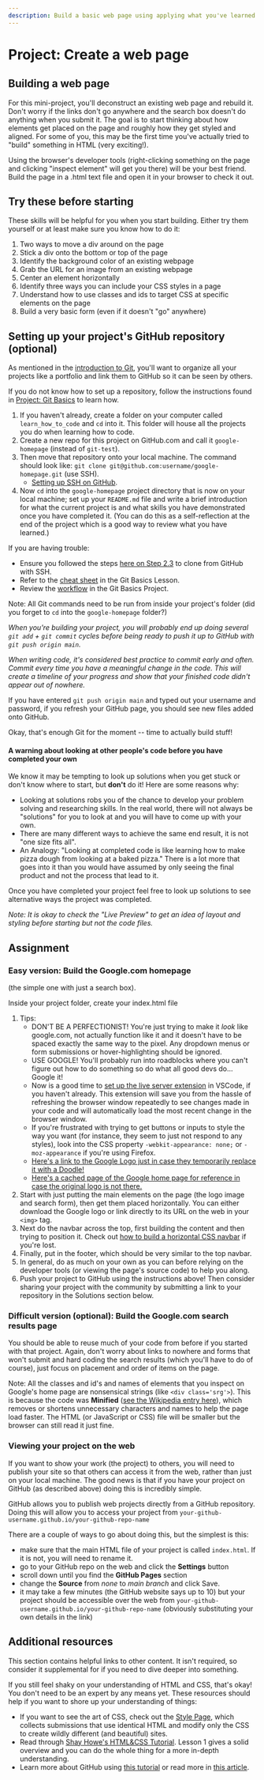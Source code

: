 ```yaml
---
description: Build a basic web page using applying what you've learned about HTML and CSS.
---
```


# Project: Create a web page

## Building a web page

For this mini-project, you'll deconstruct an existing web page and rebuild it. Don't worry if the links don't go anywhere and the search box doesn't do anything when you submit it. The goal is to start thinking about how elements get placed on the page and roughly how they get styled and aligned. For some of you, this may be the first time you've actually tried to "build" something in HTML \(very exciting!\).

Using the browser's developer tools \(right-clicking something on the page and clicking "inspect element" will get you there\) will be your best friend. Build the page in a .html text file and open it in your browser to check it out.

## Try these before starting

These skills will be helpful for you when you start building. Either try them yourself or at least make sure you know how to do it:

1. Two ways to move a div around on the page
2. Stick a div onto the bottom or top of the page
3. Identify the background color of an existing webpage
4. Grab the URL for an image from an existing webpage
5. Center an element horizontally
6. Identify three ways you can include your CSS styles in a page
7. Understand how to use classes and ids to target CSS at specific elements on the page
8. Build a very basic form \(even if it doesn't "go" anywhere\)

## Setting up your project's GitHub repository \(optional\)

As mentioned in the [introduction to Git](https://www.learnhowtocodebook.com/foundations/git/overview), you'll want to organize all your projects like a portfolio and link them to GitHub so it can be seen by others.

If you do not know how to set up a repository, follow the instructions found in [Project: Git Basics](https://www.learnhowtocodebook.com/foundations/git/project-practicing-git) to learn how.

1. If you haven't already, create a folder on your computer called `learn_how_to_code` and `cd` into it. This folder will house all the projects you do when learning how to code.
2. Create a new repo for this project on GitHub.com and call it `google-homepage` \(instead of `git-test`\).
3. Then move that repository onto your local machine. The command should look like: `git clone git@github.com:username/google-homepage.git` \(use SSH\).
   * [Setting up SSH on GitHub](https://www.learnhowtocodebook.com/foundations/requirements/setting-up-git#step-2-configure-git-and-github).
4. Now `cd` into the `google-homepage` project directory that is now on your local machine; set up your `README.md` file and write a brief introduction for what the current project is and what skills you have demonstrated once you have completed it. \(You can do this as a self-reflection at the end of the project which is a good way to review what you have learned.\)

If you are having trouble:

* Ensure you followed the steps [here on Step 2.3](https://www.learnhowtocodebook.com/foundations/requirements/setting-up-git#step-2-configure-git-and-github) to clone from GitHub with SSH.
* Refer to the [cheat sheet](https://www.learnhowtocodebook.com/foundations/git/git-basics) in the Git Basics Lesson.
* Review the [workflow](https://www.learnhowtocodebook.com/foundations/git/project-practicing-git) in the Git Basics Project.

Note: All Git commands need to be run from inside your project's folder \(did you forget to `cd` into the `google-homepage` folder?\)

_When you're building your project, you will probably end up doing several `git add` + `git commit` cycles before being ready to push it up to GitHub with `git push origin main`._

_When writing code, it's considered best practice to commit early and often. Commit every time you have a meaningful change in the code. This will create a timeline of your progress and show that your finished code didn't appear out of nowhere._

If you have entered `git push origin main` and typed out your username and password, if you refresh your GitHub page, you should see new files added onto GitHub.

Okay, that's enough Git for the moment -- time to actually build stuff!

#### A warning about looking at other people's code before you have completed your own

We know it may be tempting to look up solutions when you get stuck or don't know where to start, but **don't** do it! Here are some reasons why:

* Looking at solutions robs you of the chance to develop your problem solving and researching skills. In the real world, there will not always be "solutions" for you to look at and you will have to come up with your own.
* There are many different ways to achieve the same end result, it is not "one size fits all".
* An Analogy: "Looking at completed code is like learning how to make pizza dough from looking at a baked pizza." There is a lot more that goes into it than you would have assumed by only seeing the final product and not the process that lead to it.

Once you have completed your project feel free to look up solutions to see alternative ways the project was completed.

_Note: It is okay to check the "Live Preview" to get an idea of layout and styling before starting but not the code files._

## Assignment

### **Easy version: Build the Google.com homepage**

\(the simple one with just a search box\).

Inside your project folder, create your index.html file

1. Tips:
   * DON'T BE A PERFECTIONIST! You're just trying to make it _look_ like google.com, not actually function like it and it doesn't have to be spaced exactly the same way to the pixel. Any dropdown menus or form submissions or hover-highlighting should be ignored.
   * USE GOOGLE! You'll probably run into roadblocks where you can't figure out how to do something so do what all good devs do... Google it!
   * Now is a good time to [set up the live server extension](https://youtu.be/mGORIVStWWc) in VSCode, if you haven't already. This extension will save you from the hassle of refreshing the browser window repeatedly to see changes made in your code and will automatically load the most recent change in the browser window.
   * If you're frustrated with trying to get buttons or inputs to style the way you want \(for instance, they seem to just not respond to any styles\), look into the CSS property `-webkit-appearance: none;` or `-moz-appearance` if you're using Firefox.
   * [Here's a link to the Google Logo just in case they temporarily replace it with a Doodle!](https://www.google.com/images/branding/googlelogo/1x/googlelogo_color_272x92dp.png)
   * [Here's a cached page of the Google home page for reference in case the original logo is not there.](https://web.archive.org/web/20191130234759/https://www.google.com/)
2. Start with just putting the main elements on the page \(the logo image and search form\), then get them placed horizontally. You can either download the Google logo or link directly to its URL on the web in your `<img>` tag.
3. Next do the navbar across the top, first building the content and then trying to position it. Check out [how to build a horizontal CSS navbar](http://www.w3schools.com/css/css_navbar.asp) if you're lost.
4. Finally, put in the footer, which should be very similar to the top navbar.
5. In general, do as much on your own as you can before relying on the developer tools \(or viewing the page's source code\) to help you along.
6. Push your project to GitHub using the instructions above! Then consider sharing your project with the community by submitting a link to your repository in the Solutions section below.

### **Difficult version \(optional\): Build the Google.com search results page**

You should be able to reuse much of your code from before if you started with that project. Again, don't worry about links to nowhere and forms that won't submit and hard coding the search results \(which you'll have to do of course\), just focus on placement and order of items on the page.

Note: All the classes and id's and names of elements that you inspect on Google's home page are nonsensical strings \(like `<div class='srg'>`\). This is because the code was **Minified** \([see the Wikipedia entry here](https://en.wikipedia.org/wiki/Minification_%28programming%29)\), which removes or shortens unnecessary characters and names to help the page load faster. The HTML \(or JavaScript or CSS\) file will be smaller but the browser can still read it just fine.

### Viewing your project on the web

If you want to show your work \(the project\) to others, you will need to publish your site so that others can access it from the web, rather than just on your local machine. The good news is that if you have your project on GitHub \(as described above\) doing this is incredibly simple.

GitHub allows you to publish web projects directly from a GitHub repository. Doing this will allow you to access your project from `your-github-username.github.io/your-github-repo-name`

There are a couple of ways to go about doing this, but the simplest is this:

* make sure that the main HTML file of your project is called `index.html`. If it is not, you will need to rename it.
* go to your GitHub repo on the web and click the **Settings** button
* scroll down until you find the **GitHub Pages** section
* change the **Source** from _none_ to _main branch_ and click Save.
* it may take a few minutes \(the GitHub website says up to 10\) but your project should be accessible over the web from `your-github-username.github.io/your-github-repo-name` \(obviously substituting your own details in the link\)

## Additional resources

This section contains helpful links to other content. It isn't required, so consider it supplemental for if you need to dive deeper into something.

If you still feel shaky on your understanding of HTML and CSS, that's okay! You don't need to be an expert by any means yet. These resources should help if you want to shore up your understanding of things:

* If you want to see the art of CSS, check out the [Style Page](https://stylestage.dev/), which collects submissions that use identical HTML and modify only the CSS to create wildly different \(and beautiful\) sites.
* Read through [Shay Howe's HTML&CSS Tutorial](http://learn.shayhowe.com/html-css/terminology-syntax-intro). Lesson 1 gives a solid overview and you can do the whole thing for a more in-depth understanding.
* Learn more about GitHub using [this tutorial](https://try.github.io) or read more in [this article](http://readwrite.com/2013/09/30/understanding-github-a-journey-for-beginners-part-1).

